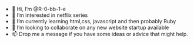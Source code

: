 - 👋 Hi, I’m @R-0-bb-1-e
- 👀 I’m interested in netflix series
- 🌱 I’m currently learning html,css, javascript and then probably Ruby
- 💞️ I’m looking to collaborate on any new website startup available
- 📫 Drop me a message if you have some ideas or advice that might help.

<!---
R-0-bb-1-e/R-0-bb-1-e is a ✨ special ✨ repository because its `README.md` (this file) appears on your GitHub profile.
You can click the Preview link to take a look at your changes.
--->
